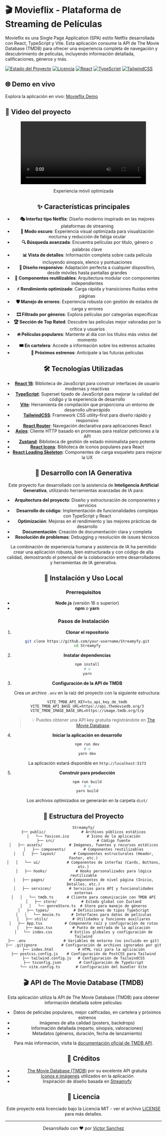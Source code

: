 # 🎬 Movieflix - Plataforma de Streaming de Películas

Movieflix es una Single Page Application (SPA) estilo Netflix desarrollada con React, TypeScript y Vite. Esta aplicación consume la API de The Movie Database (TMDB) para ofrecer una experiencia completa de navegación y descubrimiento de películas, incluyendo información detallada, calificaciones, géneros y más.

[![Estado del Proyecto](https://img.shields.io/badge/Estado-Activo-brightgreen)](https://github.com/yourusername/Filmflix)
[![Licencia](https://img.shields.io/badge/Licencia-MIT-blue.svg)](LICENSE)
[![React](https://img.shields.io/badge/React-18.x-61dafb)](https://reactjs.org/)
[![TypeScript](https://img.shields.io/badge/TypeScript-5.x-3178c6)](https://www.typescriptlang.org/)
[![TailwindCSS](https://img.shields.io/badge/TailwindCSS-3.x-38bdf8)](https://tailwindcss.com/)

## 🌐 Demo en vivo

Explora la aplicación en vivo: [Movieflix Demo](https://Filmflix-demo.example.com)

## 📸 Video del proyecto

<div align="center">
   <video src="public/Movieflix.mp4" controls width="80%">
      Tu navegador no soporta la reproducción de video.
   </video>


<p align="center">Experiencia móvil optimizada</p>

## ✨ Características principales

- **🎭 Interfaz tipo Netflix**: Diseño moderno inspirado en las mejores plataformas de streaming
- **🌙 Modo oscuro**: Experiencia visual optimizada para visualización nocturna y reducción de fatiga ocular
- **🔍 Búsqueda avanzada**: Encuentra películas por título, género o palabras clave
- **📊 Vista de detalles**: Información completa sobre cada película incluyendo sinopsis, elenco y puntuaciones
- **📱 Diseño responsivo**: Adaptación perfecta a cualquier dispositivo, desde móviles hasta pantallas grandes
- **🧩 Componentes reutilizables**: Arquitectura modular con componentes independientes
- **⚡ Rendimiento optimizado**: Carga rápida y transiciones fluidas entre páginas
- **🛡️ Manejo de errores**: Experiencia robusta con gestión de estados de carga y errores
- **🎞️ Filtrado por géneros**: Explora películas por categorías específicas
- **🏆 Sección de Top Rated**: Descubre las películas mejor valoradas por la crítica y usuarios
- **🔥 Películas populares**: Mantente al día con los títulos más vistos del momento
- **🎟️ En cartelera**: Accede a información sobre los estrenos actuales
- **🔮 Próximos estrenos**: Anticípate a las futuras películas

## 🛠️ Tecnologías Utilizadas

- **[React 18](https://reactjs.org/)**: Biblioteca de JavaScript para construir interfaces de usuario modernas y reactivas
- **[TypeScript](https://www.typescriptlang.org/)**: Superset tipado de JavaScript para mejorar la calidad del código y la experiencia de desarrollo
- **[Vite](https://vitejs.dev/)**: Herramienta de compilación que proporciona un entorno de desarrollo ultrarrápido
- **[TailwindCSS](https://tailwindcss.com/)**: Framework CSS utility-first para diseño rápido y responsivo
- **[React Router](https://reactrouter.com/)**: Navegación declarativa para aplicaciones React
- **[Axios](https://axios-http.com/)**: Cliente HTTP basado en promesas para realizar peticiones a la API
- **[Zustand](https://github.com/pmndrs/zustand)**: Biblioteca de gestión de estado minimalista pero potente
- **[React Icons](https://react-icons.github.io/react-icons/)**: Biblioteca de iconos populares para React
- **[React Loading Skeleton](https://github.com/dvtng/react-loading-skeleton)**: Componentes de carga esqueleto para mejorar la UX

## 🤖 Desarrollo con IA Generativa

Este proyecto fue desarrollado con la asistencia de **Inteligencia Artificial Generativa**, utilizando herramientas avanzadas de IA para:

- **Arquitectura del proyecto**: Diseño y estructuración de componentes y servicios
- **Desarrollo de código**: Implementación de funcionalidades complejas con TypeScript y React
- **Optimización**: Mejoras en el rendimiento y las mejores prácticas de desarrollo
- **Documentación**: Creación de documentación clara y completa
- **Resolución de problemas**: Debugging y resolución de issues técnicos

La combinación de experiencia humana y asistencia de IA ha permitido crear una aplicación robusta, bien estructurada y con código de alta calidad, demostrando el potencial de la colaboración entre desarrolladores y herramientas de IA generativa.

## 🚀 Instalación y Uso Local

### Prerrequisitos

- **Node.js** (versión 16 o superior)
- **npm** o **yarn**

### Pasos de Instalación

1. **Clonar el repositorio**
   ```bash
   git clone https://github.com/your-username/Streamyfy.git
   cd Streamyfy
   ```

2. **Instalar dependencias**
   ```bash
   npm install
   # o
   yarn
   ```

3. **Configuración de la API de TMDB**
   
   Crea un archivo `.env` en la raíz del proyecto con la siguiente estructura:
   ```
   VITE_TMDB_API_KEY=tu_api_key_de_tmdb
   VITE_TMDB_API_BASE_URL=https://api.themoviedb.org/3
   VITE_TMDB_IMAGE_BASE_URL=https://image.tmdb.org/t/p
   ```
   
   > 💡 Puedes obtener una API key gratuita registrándote en [The Movie Database](https://www.themoviedb.org/documentation/api).

4. **Iniciar la aplicación en desarrollo**
   ```bash
   npm run dev
   # o
   yarn dev
   ```
   La aplicación estará disponible en `http://localhost:5173`

5. **Construir para producción**
   ```bash
   npm run build
   # o
   yarn build
   ```
   Los archivos optimizados se generarán en la carpeta `dist/`

## 📁 Estructura del Proyecto

```
Streamyfy/
├── public/                # Archivos públicos estáticos
│   └── favicon.ico        # Icono de la aplicación
├── src/                   # Código fuente
│   ├── assets/            # Imágenes, fuentes y recursos estáticos
│   ├── components/        # Componentes reutilizables
│   │   ├── layout/        # Componentes estructurales (Header, Footer, etc.)
│   │   └── ui/            # Componentes de interfaz (Cards, Buttons, etc.)
│   ├── hooks/             # Hooks personalizados para lógica reutilizable
│   ├── pages/           # Componentes de nivel página (Inicio, Detalles, etc.)
│   ├── services/        # Servicios para API y funcionalidades externas
│   │   └── tmdb.ts      # Cliente para comunicación con TMDB API
│   ├── store/           # Estado global con Zustand
│   │   └── genreStore.ts  # Store para manejo de géneros
│   ├── types/           # Definiciones de tipos TypeScript
│   │   └── movie.ts     # Interfaces para datos de películas
│   ├── utils/           # Utilidades y funciones auxiliares
│   ├── App.tsx          # Componente raíz y configuración de rutas
│   ├── main.tsx         # Punto de entrada de la aplicación
│   └── index.css        # Estilos globales y configuración de Tailwind
├── .env                 # Variables de entorno (no incluido en git)
├── .gitignore           # Configuración de archivos ignorados por git
├── index.html           # HTML raíz para la aplicación
├── postcss.config.js    # Configuración de PostCSS para Tailwind
├── tailwind.config.js   # Configuración de TailwindCSS
├── tsconfig.json        # Configuración de TypeScript
└── vite.config.ts       # Configuración del bundler Vite
```

## 🎬 API de The Movie Database (TMDB)

Esta aplicación utiliza la API de The Movie Database (TMDB) para obtener información detallada sobre películas:

- Datos de películas populares, mejor calificadas, en cartelera y próximos estrenos
- Imágenes de alta calidad (posters, backdrops)
- Información detallada (reparto, sinopsis, valoraciones)
- Metadatos (géneros, duración, fecha de lanzamiento)

Para más información, visita la [documentación oficial de TMDB API](https://developers.themoviedb.org/3/getting-started/introduction).

## 🙌 Créditos

- [The Movie Database (TMDB)](https://www.themoviedb.org/) por su excelente API gratuita
- [Iconos e imágenes](https://www.flaticon.com/) utilizados en la aplicación
- Inspiración de diseño basada en [Streamyfy](https://www.netflix.com/)

## 📜 Licencia

Este proyecto está licenciado bajo la Licencia MIT - ver el archivo [LICENSE](LICENSE) para más detalles.

---

<p align="center">Desarrollado con ❤️ por <a href="https://github.com/your-username">Victor Sanchez</a></p>
